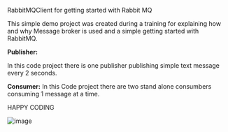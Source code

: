
RabbitMQClient for getting started with Rabbit MQ

This simple demo project was created during a training for explaining how and why Message broker is used and a simple getting started with RabbitMQ.

**Publisher:**

  In this code project there is one publisher publishing simple text message every 2 seconds.

**Consumer:**
  In this Code project there are two stand alone consumbers consuming 1 message at a time.


HAPPY CODING


![image](https://github.com/adilkhursheed/RabbitMQClient/assets/37509821/6efe8707-500a-4eee-a2d4-bc1487161556)
